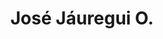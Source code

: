 ---
layout: autor
title: José Jáuregui O.
posicion: 
generosAutor: Cómic
selloAutor:
paisAutor:
selloAutor:
librosAutor: {a,b,c}
imagenAutor:
---